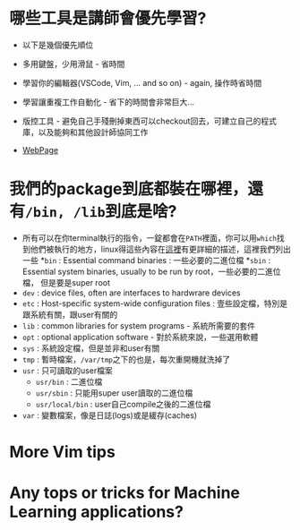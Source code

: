 # 哪些工具是講師會優先學習?
* 以下是幾個優先順位
* 多用鍵盤，少用滑鼠 - 省時間
* 學習你的編輯器(VSCode, Vim, ... and so on) - again, 操作時省時間
* 學習讓重複工作自動化 - 省下的時間會非常巨大...
* 版控工具 - 避免自己手殘刪掉東西可以checkout回去，可建立自己的程式庫，以及能夠和其他設計師協同工作

* [WebPage](https://missing.csail.mit.edu/2020/qa/)

# 我們的package到底都裝在哪裡，還有`/bin, /lib`到底是啥?
* 所有可以在你terminal執行的指令，一錠都會在`PATH`裡面，你可以用`which`找到他們被執行的地方，linux得這些內容在[這裡](https://en.wikipedia.org/wiki/Filesystem_Hierarchy_Standard)有更詳細的描述，這裡我們列出一些
*`bin` : Essential command binaries : 一些必要的二進位檔
*`sbin` : Essential system binaries, usually to be run by root，一些必要的二進位檔， 但是要是super root
* `dev` : device files, often are interfaces to hardwrare devices
* `etc` : Host-specific system-wide configuration files : 壹些設定檔，特別是跟系統有關，跟user有關的
* `lib` : common libraries for system programs - 系統所需要的套件
* `opt` : optional application software - 對於系統來說，一些選用軟體
* `sys` : 系統設定檔，但是並非和user有關
* `tmp` : 暫時檔案，`/var/tmp`之下的也是，每次重開機就洗掉了
* `usr` : 只可讀取的user檔案
  * `usr/bin` : 二進位檔
  * `usr/sbin` : 只能用super user讀取的二進位檔
  * `usr/local/bin` : user自己compile之後的二進位檔
* `var` : 變數檔案，像是日誌(logs)或是緩存(caches)

# More Vim tips

# Any tops or tricks for Machine Learning applications?